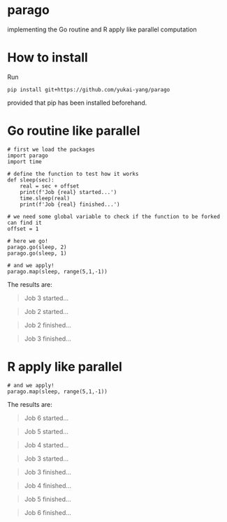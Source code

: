 # parago
implementing the Go routine and R apply like parallel computation

# How to install

Run
```
pip install git+https://github.com/yukai-yang/parago
```
provided that pip has been installed beforehand.

# Go routine like parallel

```
# first we load the packages
import parago
import time

# define the function to test how it works
def sleep(sec):
    real = sec + offset
    print(f'Job {real} started...')
    time.sleep(real)
    print(f'Job {real} finished...')

# we need some global variable to check if the function to be forked can find it
offset = 1

# here we go!
parago.go(sleep, 2)
parago.go(sleep, 1)

# and we apply!
parago.map(sleep, range(5,1,-1))
```

The results are:

> Job 3 started...

> Job 2 started...

> Job 2 finished...

> Job 3 finished...


# R apply like parallel

```
# and we apply!
parago.map(sleep, range(5,1,-1))
```

The results are:

> Job 6 started...

> Job 5 started...

> Job 4 started...

> Job 3 started...

> Job 3 finished...

> Job 4 finished...

> Job 5 finished...

> Job 6 finished...
